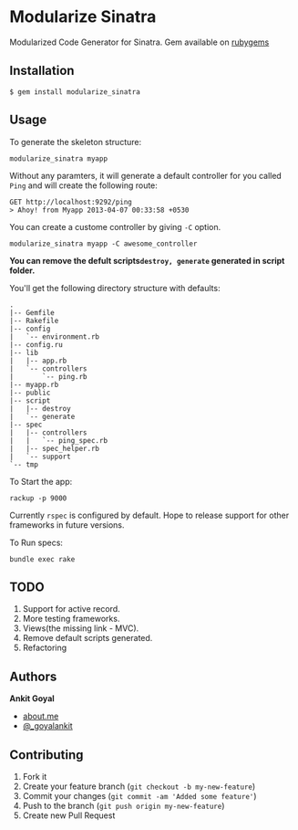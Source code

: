 # Modularize Sinatra

Modularized Code Generator for Sinatra. Gem available on [rubygems](https://rubygems.org/gems/modularize_sinatra)

## Installation

    $ gem install modularize_sinatra

## Usage

To generate the skeleton structure:

    modularize_sinatra myapp

Without any paramters, it will generate a default controller for you called `Ping` and will create the following route:

    GET http://localhost:9292/ping
    > Ahoy! from Myapp 2013-04-07 00:33:58 +0530

You can create a custome controller by giving `-C` option.

    modularize_sinatra myapp -C awesome_controller    

**You can remove the defult scripts`destroy, generate` generated in script folder.**
  

You'll get the following directory structure with defaults:

    .
    |-- Gemfile
    |-- Rakefile
    |-- config
    |   `-- environment.rb
    |-- config.ru
    |-- lib
    |   |-- app.rb
    |   `-- controllers
    |       `-- ping.rb
    |-- myapp.rb
    |-- public
    |-- script
    |   |-- destroy
    |   `-- generate
    |-- spec
    |   |-- controllers
    |   |   `-- ping_spec.rb
    |   |-- spec_helper.rb
    |   `-- support
    `-- tmp


To Start the app:
    
    rackup -p 9000

Currently `rspec` is configured by default. Hope to release support for other frameworks in future versions.

To Run specs:

    bundle exec rake 
    
## TODO

1. Support for active record.
2. More testing frameworks.
3. Views(the missing link - MVC).
3. Remove default scripts generated.
4. Refactoring 
    
## Authors

**Ankit Goyal**
 * [about.me](http://about.me/goyalankit)
 * [@_goyalankit](http://twitter.com/_goyalankit)


## Contributing

1. Fork it
2. Create your feature branch (`git checkout -b my-new-feature`)
3. Commit your changes (`git commit -am 'Added some feature'`)
4. Push to the branch (`git push origin my-new-feature`)
5. Create new Pull Request
